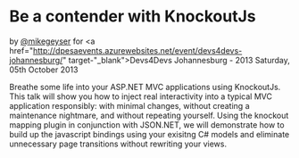 Be a contender with KnockoutJs
==============

by <a href="http://twitter.com/mikegeyser" target="_blank">@mikegeyser</a>
for <a href="http://dpesaevents.azurewebsites.net/event/devs4devs-johannesburg/" target-"_blank">Devs4Devs Johannesburg - 2013</a>
Saturday, 05th October 2013

Breathe some life into your ASP.NET MVC applications using KnockoutJs. This talk will show you how to inject real interactivity into a typical MVC application responsibly: with minimal changes, without creating a maintenance nightmare, and without repeating yourself. Using the knockout mapping plugin in conjunction with JSON.NET, we will demonstrate how to build up the javascript bindings using your exisitng C# models and eliminate unnecessary page transitions without
rewriting your views.